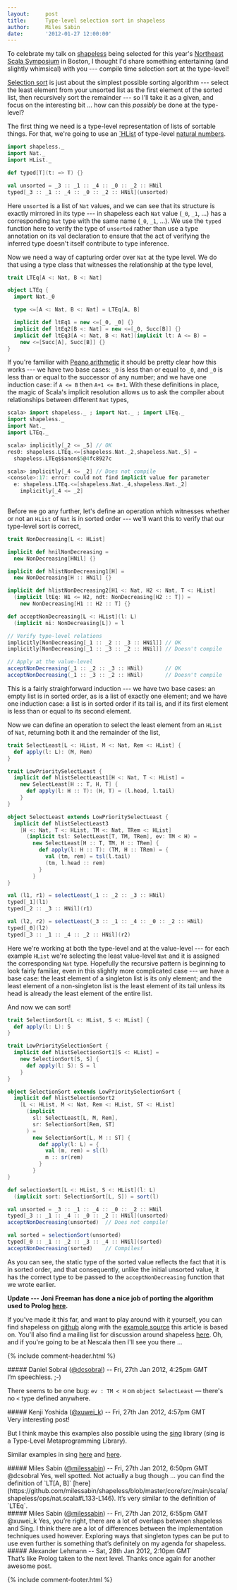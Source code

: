 ```yaml
---
layout:     post
title:      Type-level selection sort in shapeless
author:     Miles Sabin
date:       '2012-01-27 12:00:00'
---
```


To celebrate my talk on [shapeless][shapeless] being selected for this year's [Northeast Scala
Symposium][nescala] in Boston, I thought I'd share something entertaining (and slightly whimsical) with you ---
compile time selection sort at the type-level!

<span class="break"></span>

[Selection sort][selsort] is just about the simplest possible sorting algorithm --- select the least element from your
unsorted list as the first element of the sorted list, then recursively sort the remainder --- so I'll take it as a
given, and focus on the interesting bit ... how can this _possibly_ be done at the type-level?

The first thing we need is a type-level representation of lists of sortable things. For that, we're going to use an
[`HList][hlist] of type-level [natural numbers][nat].

```scala
import shapeless._
import Nat._
import HList._

def typed[T](t: => T) {}

val unsorted = _3 :: _1 :: _4 :: _0 :: _2 :: HNil
typed[_3 :: _1 :: _4 :: _0 :: _2 :: HNil](unsorted)
```

Here `unsorted` is a list of `Nat` values, and we can see that its structure is exactly mirrored in its type --- in
shapeless each `Nat` value (`_0`, `_1`, ...) has a corresponding `Nat` type with the same name (`_0`, `_1`, ...). We
use the `typed` function here to verify the type of `unsorted` rather than use a type annotation on its val
declaration to ensure that the act of verifying the inferred type doesn't itself contribute to type inference.

Now we need a way of capturing order over `Nat` at the type level. We do that using a type class that witnesses the
relationship at the type level,

```scala
trait LTEq[A <: Nat, B <: Nat]

object LTEq {
  import Nat._0

  type <=[A <: Nat, B <: Nat] = LTEq[A, B]

  implicit def ltEq1 = new <=[_0, _0] {}
  implicit def ltEq2[B <: Nat] = new <=[_0, Succ[B]] {}
  implicit def ltEq3[A <: Nat, B <: Nat](implicit lt: A <= B) =
    new <=[Succ[A], Succ[B]] {}
}
```

If you're familiar with [Peano arithmetic][peano] it should be pretty clear how this works --- we have two base cases:
`_0` is less than or equal to `_0`, and `_0` is less than or equal to the successor of any number; and we have one
induction case: if `A <= B` then `A+1 <= B+1`. With these definitions in place, the magic of Scala's implicit
resolution allows us to ask the compiler about relationships between different `Nat` types,

```scala
scala> import shapeless._ ; import Nat._ ; import LTEq._
import shapeless._
import Nat._
import LTEq._

scala> implicitly[_2 <= _5] // OK
res0: shapeless.LTEq.<=[shapeless.Nat._2,shapeless.Nat._5] =
  shapeless.LTEq$$anon$5@4fc8927c

scala> implicitly[_4 <= _2] // Does not compile
<console>:17: error: could not find implicit value for parameter
  e: shapeless.LTEq.<=[shapeless.Nat._4,shapeless.Nat._2]
    implicitly[_4 <= _2]
              ^
```

Before we go any further, let's define an operation which witnesses whether or not an `HList` of `Nat` is in sorted
order --- we'll want this to verify that our type-level sort is correct,

```scala
trait NonDecreasing[L <: HList]

implicit def hnilNonDecreasing =
  new NonDecreasing[HNil] {}

implicit def hlistNonDecreasing1[H] =
  new NonDecreasing[H :: HNil] {}

implicit def hlistNonDecreasing2[H1 <: Nat, H2 <: Nat, T <: HList]
  (implicit ltEq: H1 <= H2, ndt: NonDecreasing[H2 :: T]) =
    new NonDecreasing[H1 :: H2 :: T] {}

def acceptNonDecreasing[L <: HList](l: L)
  (implicit ni: NonDecreasing[L]) = l

// Verify type-level relations
implicitly[NonDecreasing[_1 :: _2 :: _3 :: HNil]] // OK
implicitly[NonDecreasing[_1 :: _3 :: _2 :: HNil]] // Doesn't compile

// Apply at the value-level
acceptNonDecreasing(_1 :: _2 :: _3 :: HNil)       // OK
acceptNonDecreasing(_1 :: _3 :: _2 :: HNil)       // Doesn't compile
```

This is a fairly straighforward induction --- we have two base cases: an empty list is in sorted order, as is a list
of exactly one element; and we have one induction case: a list is in sorted order if its tail is, and if its first
element is less than or equal to its second element.

Now we can define an operation to select the least element from an `HList` of `Nat`, returning both it and the
remainder of the list,

```scala
trait SelectLeast[L <: HList, M <: Nat, Rem <: HList] {
  def apply(l: L): (M, Rem)
}

trait LowPrioritySelectLeast {
  implicit def hlistSelectLeast1[H <: Nat, T <: HList] =
    new SelectLeast[H :: T, H, T] {
      def apply(l: H :: T): (H, T) = (l.head, l.tail)
    }
}

object SelectLeast extends LowPrioritySelectLeast {
  implicit def hlistSelectLeast3
    [H <: Nat, T <: HList, TM <: Nat, TRem <: HList]
      (implicit tsl: SelectLeast[T, TM, TRem], ev: TM < H) =
        new SelectLeast[H :: T, TM, H :: TRem] {
          def apply(l: H :: T): (TM, H :: TRem) = {
            val (tm, rem) = tsl(l.tail)
            (tm, l.head :: rem)
          }
        }
}

val (l1, r1) = selectLeast(_1 :: _2 :: _3 :: HNil)
typed[_1](l1)
typed[_2 :: _3 :: HNil](r1)

val (l2, r2) = selectLeast(_3 :: _1 :: _4 :: _0 :: _2 :: HNil)
typed[_0](l2)
typed[_3 :: _1 :: _4 :: _2 :: HNil](r2)
```

Here we're working at both the type-level and at the value-level --- for each example `HList` we're selecting the
least value-level `Nat` and it is assigned the corresponding `Nat` type. Hopefully the recursive pattern is beginning
to look fairly familiar, even in this slightly more complicated case --- we have a base case: the least element of a
singleton list is its only element; and the least element of a non-singleton list is the least element of its tail
unless its head is already the least element of the entire list.

And now we can sort!

```scala
trait SelectionSort[L <: HList, S <: HList] {
  def apply(l: L): S
}

trait LowPrioritySelectionSort {
  implicit def hlistSelectionSort1[S <: HList] =
    new SelectionSort[S, S] {
      def apply(l: S): S = l
    }
}

object SelectionSort extends LowPrioritySelectionSort {
  implicit def hlistSelectionSort2
    [L <: HList, M <: Nat, Rem <: HList, ST <: HList]
      (implicit
        sl: SelectLeast[L, M, Rem],
        sr: SelectionSort[Rem, ST]
      ) =
        new SelectionSort[L, M :: ST] {
          def apply(l: L) = {
            val (m, rem) = sl(l)
            m :: sr(rem)
          }
        }
}

def selectionSort[L <: HList, S <: HList](l: L)
  (implicit sort: SelectionSort[L, S]) = sort(l)

val unsorted = _3 :: _1 :: _4 :: _0 :: _2 :: HNil
typed[_3 :: _1 :: _4 :: _0 :: _2 :: HNil](unsorted)
acceptNonDecreasing(unsorted)  // Does not compile!

val sorted = selectionSort(unsorted)
typed[_0 :: _1 :: _2 :: _3 :: _4 :: HNil](sorted)
acceptNonDecreasing(sorted)    // Compiles!
```

As you can see, the static type of the sorted value reflects the fact that it is in sorted order, and that
consequently, unlike the initial unsorted value, it has the correct type to be passed to the `acceptNonDecreasing`
function that we wrote earlier.

**Update --- Joni Freeman has done a nice job of porting the algorithm used to Prolog [here][prolog].**

If you've made it this far, and want to play around with it yourself, you can find shapeless on [github][shapeless]
along with the [example source][sorting] this article is based on. You'll also find a mailing list for discussion
around shapeless [here][typelevel]. Oh, and if you're going to be at Nescala then I'll see you there ...

[shapeless]: https://github.com/milessabin/shapeless
[nescala]: http://nescala.org/
[selsort]: http://en.wikipedia.org/wiki/Selection_sort
[hlist]: https://github.com/milessabin/shapeless/blob/master/core/src/main/scala/shapeless/hlists.scala
[nat]: https://github.com/milessabin/shapeless/blob/master/core/src/main/scala/shapeless/nat.scala
[peano]: http://en.wikipedia.org/wiki/Peano_axioms
[prolog]: https://gist.github.com/1703501
[sorting]: https://github.com/milessabin/shapeless/blob/master/examples/src/main/scala/shapeless/examples/sorting.scala
[typelevel]: https://groups.google.com/forum/#!forum/typelevel

{% include comment-header.html %}

<div markdown="1">
##### Daniel Sobral (<a href="https://twitter.com/dcsobral">@dcsobral</a>) -- Fri, 27th Jan 2012, 4:25pm GMT
<div class="comment-body" markdown="1">
I’m speechless. ;-)

There seems to be one bug: `ev : TM < H` on `object SelectLeast` — there's no `<` type defined anywhere.
</div>
</div>

<div markdown="1">
##### Kenji Yoshida (<a href="https://twitter.com/xuwei_k">@xuwei_k</a>) -- Fri, 27th Jan 2012, 4:57pm GMT
<div class="comment-body" markdown="1">
Very interesting post!

But I think maybe this examples also possible using the [sing](https://github.com/okomok/sing/) library (sing is a
Type-Level Metaprogramming Library).

Similar examples in sing [here](https://github.com/okomok/sing/blob/0.1.0/src/test/scala/list/SortTest.scala) and
[here](https://github.com/okomok/sing/blob/0.1.0/src/test/scala/list/IsSortedTest.scala).
</div>
</div>

<div markdown="1">
##### Miles Sabin (<a href="https://twitter.com/milessabin">@milessabin</a>) -- Fri, 27th Jan 2012, 6:50pm GMT
<div class="comment-body" markdown="1">
@dcsobral Yes, well spotted. Not actually a bug though ... you can find the definition of `LT[A, B]`
[here](https://github.com/milessabin/shapeless/blob/master/core/src/main/scala/shapeless/ops/nat.scala#L133-L146).
It’s very similar to the definition of `LTEq`.
</div>
</div>

<div markdown="1">
##### Miles Sabin (<a href="https://twitter.com/milessabin">@milessabin</a>) -- Fri, 27th Jan 2012, 6:55pm GMT
<div class="comment-body" markdown="1">
@xuwei_k Yes, you’re right, there are a lot of overlaps between shapeless and Sing. I think there are a lot of
differences between the implementation techniques used however. Exploring ways that singleton types can be put to use
even further is something that’s definitely on my agenda for shapeless.
</div>
</div>

<div markdown="1">
##### Alexander Lehmann -- Sat, 28th Jan 2012, 2:10pm GMT
<div class="comment-body" markdown="1">
That’s like Prolog taken to the next level. Thanks once again for another awesome post.
</div>
</div>


<!--
COMMENTS_END
-->

{% include comment-footer.html %}

